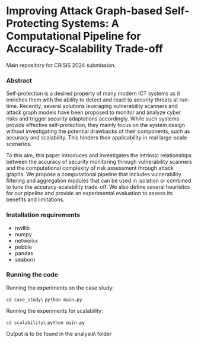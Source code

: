 # Improving Attack Graph-based Self-Protecting Systems: A Computational Pipeline for Accuracy-Scalability Trade-off

Main repository for CRiSIS 2024 submission.

### Abstract

Self-protection is a desired property of many modern ICT systems as it enriches them with the ability to detect and react to security threats at run-time.
Recently, several solutions leveraging vulnerability scanners and attack graph models have been proposed to monitor and analyze cyber risks and trigger security adaptations accordingly.
While such systems provide effective self-protection, they mainly focus on the system design without investigating the potential drawbacks of their components, such as accuracy and scalability.
This hinders their applicability in real large-scale scenarios.

To this aim, this paper introduces and investigates the intrinsic relationships between the accuracy of security monitoring through vulnerability scanners and the computational complexity of risk assessment through attack graphs. 
We propose a computational pipeline that includes vulnerability filtering and aggregation modules that can be used in isolation or combined to tune the accuracy-scalability trade-off.
We also define several heuristics for our pipeline and provide an experimental evaluation to assess its benefits and limitations.

### Installation requirements

- nvdlib
- numpy
- networkx
- pebble
- pandas
- seaborn

### Running the code

Running the experiments on the case study:

`cd case_study\`
`python main.py`

Running the experiments for scalability:

`cd scalability\`
`python main.py`

Output is to be found in the analysis\ folder